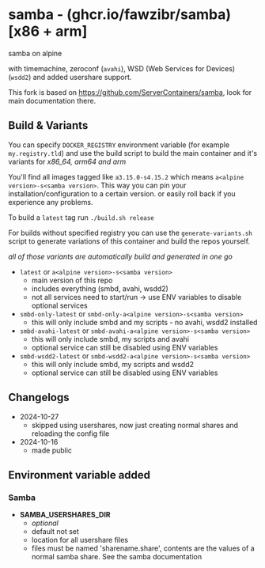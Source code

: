 # samba - (ghcr.io/fawzibr/samba) [x86 + arm]

samba on alpine

with timemachine, zeroconf (`avahi`), WSD (Web Services for Devices) (`wsdd2`) and added usershare support.

This fork is based on https://github.com/ServerContainers/samba, look for main documentation there.

## Build & Variants

You can specify `DOCKER_REGISTRY` environment variable (for example `my.registry.tld`)
and use the build script to build the main container and it's variants for _x86_64, arm64 and arm_

You'll find all images tagged like `a3.15.0-s4.15.2` which means `a<alpine version>-s<samba version>`.
This way you can pin your installation/configuration to a certain version. or easily roll back if you experience any problems.

To build a `latest` tag run `./build.sh release`

For builds without specified registry you can use the `generate-variants.sh` script to generate 
variations of this container and build the repos yourself.

_all of those variants are automatically build and generated in one go_

- `latest` or `a<alpine version>-s<samba version>`
    - main version of this repo
    - includes everything (smbd, avahi, wsdd2)
    - not all services need to start/run -> use ENV variables to disable optional services
- `smbd-only-latest` or `smbd-only-a<alpine version>-s<samba version>`
    - this will only include smbd and my scripts - no avahi, wsdd2 installed
- `smbd-avahi-latest` or `smbd-avahi-a<alpine version>-s<samba version>`
    - this will only include smbd, my scripts and avahi
    - optional service can still be disabled using ENV variables
- `smbd-wsdd2-latest` or `smbd-wsdd2-a<alpine version>-s<samba version>`
    - this will only include smbd, my scripts and wsdd2
    - optional service can still be disabled using ENV variables

## Changelogs

* 2024-10-27
    * skipped using usershares, now just creating normal shares and reloading the config file
* 2024-10-16
    * made public

## Environment variable added 

### Samba

*  __SAMBA\_USERSHARES\_DIR__
    * _optional_
    * default not set
    * location for all usershare files 
    * files must be named 'sharename.share', contents are the values of a normal samba share. See the samba documentation

